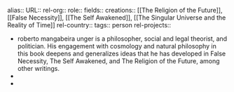 alias::
URL::
rel-org::
role::
fields::
creations:: [[The Religion of the Future]], [[False Necessity]], [[The Self Awakened]], [[The Singular Universe and the Reality of Time]] 
rel-country::
tags:: person
rel-projects::

- roberto mangabeira unger is a philosopher, social and legal theorist, and politician. His engagement with cosmology and natural philosophy in this book deepens and generalizes ideas that he has developed in False Necessity, The Self Awakened, and The Religion of the Future, among other writings.
-
-